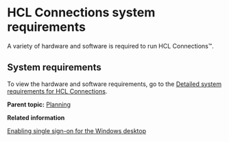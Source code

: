 # HCL Connections system requirements 

A variety of hardware and software is required to run HCL Connections™.

## System requirements

To view the hardware and software requirements, go to the [Detailed system requirements for HCL Connections](https://support.hcltechsw.com/csm?id=kb_article&sysparm_article=KB0073654).

**Parent topic:** [Planning](../plan/c_installation_overview.md)

**Related information**  

[Enabling single sign-on for the Windows desktop](../secure/t_install_kerb_setup_spnego.md)



